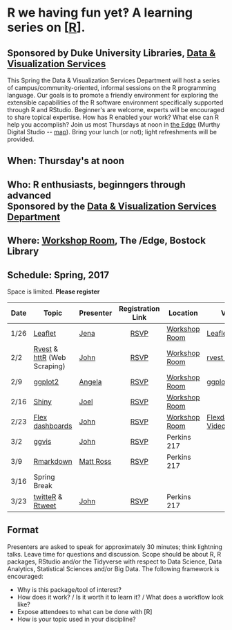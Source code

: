 # R we having fun yet‽  A learning series on [[R](https://en.wikipedia.org/wiki/R_(programming_language))].
## Sponsored by Duke University Libraries, [Data & Visualization Services](http://library.duke.edu/data)
This Spring the Data & Visualization Services Department will host a series of campus/community-oriented, informal sessions on the R programming language.  Our goals is to promote a friendly environment for exploring the extensible capabilities of the R software environment specifically supported through R and RStudio.  Beginner's are welcome, experts will be encouraged to share topical expertise.  How has R enabled your work?  What else can R help you accomplish?  Join us most Thursdays at noon in [the Edge](http://library.duke.edu/edge) (Murthy Digital Studio -- [map](http://library.duke.edu/edge/spaces)).  Bring your lunch (or not);  light refreshments will be provided.

## When:  Thursday's at noon

## Who:  R enthusiasts, beginngers through advanced <br>Sponsored by the [Data & Visualization Services Department](http://library.duke.edu/data) 

## Where:  [Workshop Room](http://library.duke.edu/edge/spaces), The /Edge, Bostock Library

## Schedule: Spring, 2017
Space is limited. **Please register**

| Date  | Topic      | Presenter | Registration Link | Location | Video | Files
| ----- | ---------- | --------- |:-----------------:| -------- | ----- | -----
1/26 | [Leaflet](https://rstudio.github.io/leaflet/) | [Jena](https://github.com/jlhapp) | [RSVP](http://duke.libcal.com/event/2980715) | [Workshop Room](http://library.duke.edu/edge/spaces) | [Leaflet video](http://library.capture.duke.edu/Panopto/Pages/Viewer.aspx?id=c636aa87-4f3f-4278-a71f-1acd26d8cda7) | [Leaflet scripts](https://github.com/data-and-visualization/Rfun/tree/master/leaflet)
2/2 | [Rvest](https://blog.rstudio.org/2014/11/24/rvest-easy-web-scraping-with-r/) & [httR](https://github.com/hadley/httr/) (Web Scraping) |  [John](https://github.com/libjohn) | [RSVP](http://duke.libcal.com/event/2980717) | [Workshop Room](http://library.duke.edu/edge/spaces) | [rvest video](http://library.capture.duke.edu/Panopto/Pages/Viewer.aspx?id=19bf3c7e-2b44-4939-9039-9ec98252ca50) | [rvest scripts](https://github.com/data-and-visualization/Rfun/tree/master/web%20scraping) 
2/9 | [ggplot2](http://ggplot2.org/) | [Angela](https://github.com/amz25)  | [RSVP](http://duke.libcal.com/event/2980722) | [Workshop Room](http://library.duke.edu/edge/spaces) | [ggplot2 Video](http://library.capture.duke.edu/Panopto/Pages/Viewer.aspx?id=dc3b4a39-2310-4690-8040-2e0192c31707) | [ggplot2 Slides](http://rpubs.com/amz25/rfun-ggplot2)
2/16 | [Shiny](http://shiny.rstudio.com/) | [Joel](https://github.com/herndonj)  | [RSVP](http://duke.libcal.com/event/2980726) | [Workshop Room](http://library.duke.edu/edge/spaces) | | [Shiny Slides] (http://bit.ly/rfunShiny)
2/23 | [Flex dashboards](http://rmarkdown.rstudio.com/flexdashboard/) | [John](https://libjohn.github.io) |  [RSVP](http://duke.libcal.com/event/2980741) | [Workshop Room](http://library.duke.edu/edge/spaces) | [Flexdashboard Video](http://library.capture.duke.edu/Panopto/Pages/Viewer.aspx?id=3e301f74-332a-403f-a0f8-b41e19d2822f) | [Files](flexdashboards/readme.md)
3/2 | [ggvis](http://ggvis.rstudio.com/) | [John](https://libjohn.github.io) | [RSVP](http://duke.libcal.com/event/2980747) | Perkins 217 
3/9 | [Rmarkdown](http://rmarkdown.rstudio.com/) | [Matt Ross](http://matthewrvross.com/)  | [RSVP](http://duke.libcal.com/event/2980749) | Perkins 217
3/16 | Spring Break | 
3/23 | [twitteR](https://www.r-bloggers.com/search/Twitter/) & [Rtweet](https://github.com/mkearney/rtweet/) | [John](https://github.com/libjohn)  | [RSVP](http://duke.libcal.com/event/2980750) | Perkins 217 

## Format
Presenters are asked to speak for approximately 30 minutes; think lightning talks.  Leave time for questions and discussion.  Scope should be about R, R packages, RStudio and/or the Tidyverse with respect to Data Science, Data Analytics, Statistical Sciences and/or Big Data.   The following framework is encouraged:  
* Why is this package/tool of interest?  
* How does it work?  /  Is it worth it to learn it?  / What does a workflow look like?  
* Expose attendees to what can be done with [R]  
* How is your topic used in your discipline?  

